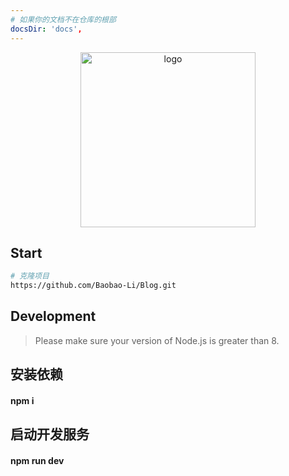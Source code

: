 ```yaml
---
# 如果你的文档不在仓库的根部
docsDir: 'docs',
---
```

<p align="center">
  <img width="280" src="https://dss1.bdstatic.com/70cFuXSh_Q1YnxGkpoWK1HF6hhy/it/u=3651486274,43013053&fm=26&gp=0.jpg" alt="logo">
</p>


## Start
``` bash
# 克隆项目
https://github.com/Baobao-Li/Blog.git
```

## Development

> Please make sure your version of Node.js is greater than 8.

<!-- ``` bash -->
## 安装依赖 
#### npm i 

## 启动开发服务
#### npm run dev
